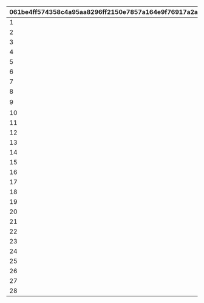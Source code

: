 |061be4ff574358c4a95aa8296ff2150e7857a164e9f76917a2a7014f8d2012ae|2e2a5a7dbd747f80bd8f360796ad0435d313e0164403921ada7d7f7393c09b65|a41a06918834b516f135db4216faf5fe7fe4c2f6dcb55e0ff6791303e540bbad|62e7be535933bf2cf01e9678a4bfda909b3c63bd9aa89032aaa6c38fd6853787|6011bd544eb164d164a51f98815f6d928700364adf2655f1f48506ad8ebc5559|bf70de9a26d2d8ef4c16dc68428658ab8c8b9d66fca2c0b8e64d48329f0f34af|
| --- | --- | --- | --- | --- | --- |
|1|2020/10/31 12:00||2801|2030/12/31 23:59:59||
|2|2020/11/21 12:00||2802|2030/12/31 23:59:59||
|3|2021/02/16 12:00|2021/02/16 12:00|2307|2030/12/31 23:59:59||
|4|2021/02/16 12:00|2021/02/16 12:00|2308|2030/12/31 23:59:59||
|5|2021/02/10 12:00||2806|2030/12/31 23:59:59||
|6|2021/02/28 12:00|2022/03/16 12:00|2808|2030/12/31 23:59:59||
|7|2021/05/31 12:00||2809|2030/12/31 23:59:59||
|8|2021/07/31 12:00|2021/07/31 12:00|2814|2030/12/31 23:59:59||
|9|2022/01/18 12:00|2022/01/18 12:00|2804|2030/12/31 23:59:59|オーマ地域振興ポスター\n『新春トゥンヌス釣上図柄』|
|10|2022/02/15 05:00||2816|2030/12/31 23:59:59||
|11|2022/02/28 12:00||2818|2030/12/31 23:59:59||
|12|2022/05/15 15:00|2022/05/15 15:00|2805|2030/12/31 23:59:59||
|13|2022/09/30 12:00||2828|2030/12/31 23:59:59||
|14|2022/12/26 19:00||2829|2030/12/31 23:59:59||
|15|2023/02/15 05:00||2830|2030/12/31 23:59:59||
|16|2023/02/28 12:00||2833|2030/12/31 23:59:59||
|17|2023/04/30 12:00||2834|2030/12/31 23:59:59||
|18|2023/04/30 12:00||2835|2030/12/31 23:59:59||
|19|2023/04/30 12:00||2836|2030/12/31 23:59:59||
|20|2023/04/30 12:00||2837|2030/12/31 23:59:59||
|21|2023/08/31 12:00||2839|2030/12/31 23:59:59||
|22|2023/08/31 12:00||2840|2030/12/31 23:59:59||
|23|2024/02/11 05:00||2844|2030/12/31 23:59:59||
|24|2024/02/12 05:00||2846|2030/12/31 23:59:59||
|25|2024/02/13 05:00||2845|2030/12/31 23:59:59||
|26|2024/02/14 05:00||2843|2024/02/14 23:59:59||
|27|2024/02/15 05:00||2842|2030/12/31 23:59:59||
|28|2024/08/31 12:00||2847|2030/12/31 23:59:59||